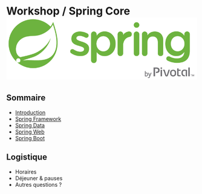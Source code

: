 # Workshop / Spring Core <img src="ressources/images/spring-by-pivotal.png" alt="Logo Spring" >

<!-- .slide: class="page-title" -->




## Sommaire

<!-- .slide: id="master-toc" class="toc" -->

*   [Introduction](#/1)
*   [Spring Framework](#/2)
*   [Spring Data](#/3)
*   [Spring Web](#/4)
*   [Spring Boot](#/5)



## Logistique

*   Horaires
*   Déjeuner & pauses
*   Autres questions ?



<!-- .slide: class="page-questions" -->
